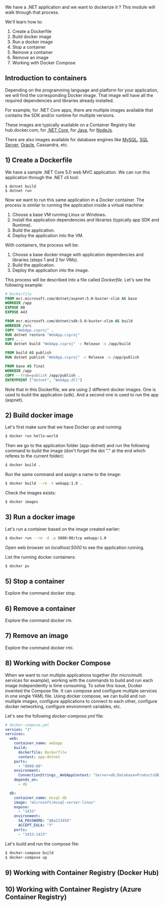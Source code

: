 We have a .NET application and we want to dockerize it ? This module will walk through that process.

We'll learn how to:
1. Create a Dockerfile
1. Build docker image
1. Run a docker image
1. Stop a container
1. Remove a container
1. Remove an image
1. Working with Docker Compose

## Introduction to containers

Depending on the programming language and platform for your application, we will find the corresponding Docker image. That image will have all the required dependencies and libraries already installed. 

For example, for .NET Core apps, there are multiple images available that contains the SDK and/or runtime for multiple versions.

These images are typically available on a Container Registry like hub.docker.com, for [.NET Core](https://hub.docker.com/_/microsoft-dotnet), for [Java](https://hub.docker.com/_/openjdk), for [NodeJs](https://hub.docker.com/_/node).

There are also images available for database engines like [MySQL](https://hub.docker.com/_/mysql), [SQL Server](https://hub.docker.com/_/microsoft-mssql-server), [Oracle](https://hub.docker.com/_/oracle-database-enterprise-edition), Cassandra, etc.


## 1) Create a Dockerfile

We have a sample .NET Core 5.0 web MVC application. We can run this application through the .NET cli tool:

```dotnetcli
$ dotnet build
$ dotnet run
```

Now we want to run this same application in a Docker container. The process is similar to running the application inside a virtual machine:
1. Choose a base VM running Linux or Windows.
1. Install the application dependencies and libraries (typically app SDK and Runtime). 
1. Build the application. 
1. Deploy the application into the VM.

With containers, the process will be:

1. Choose a base docker image with application dependencies and libraries (steps 1 and 2 for VMs).
1. Build the application.
1. Deploy the application into the image.

This process will be described into a file called *Dockerfile*. Let's see the following example:


```dockerfile
# Dockerfile
FROM mcr.microsoft.com/dotnet/aspnet:5.0-buster-slim AS base
WORKDIR /app
EXPOSE 80
EXPOSE 443

FROM mcr.microsoft.com/dotnet/sdk:5.0-buster-slim AS build
WORKDIR /src
COPY "WebApp.csproj" .
RUN dotnet restore "WebApp.csproj"
COPY . .
RUN dotnet build "WebApp.csproj" -c Release -o /app/build

FROM build AS publish
RUN dotnet publish "WebApp.csproj" -c Release -o /app/publish

FROM base AS final
WORKDIR /app
COPY --from=publish /app/publish .
ENTRYPOINT ["dotnet", "WebApp.dll"]
```

Note that in this Dockerfile, we are using 2 different docker images. One is used to build the application (sdk). And a second one is used to run the app (aspnet).

## 2) Build docker image

Let's first make sure that we have Docker up and running:

```bash
$ docker run hello-world
```

Then we go to the application folder (app-dotnet) and run the following command to build the image (don't forget the dot "." at the end which referes to the current folder):

```bash
$ docker build .
```

Run the same command and assign a name to the image:

```bash
$ docker build --rm -t webapp:1.0 .
```

Check the images exists:

```bash
$ docker images
```

## 3) Run a docker image

Let's run a container based on the image created earlier:

```bash
$ docker run --rm -d -p 5000:80/tcp webapp:1.0
```

Open web browser on *localhost:5000* to see the application running.

List the running docker containers:


```bash
$ docker ps
```

## 5) Stop a container

Explore the command docker stop.

## 6) Remove a container

Explore the command docker rm.

## 7) Remove an image

Explore the command docker rmi.

## 8) Working with Docker Compose

When we want to run multiple applications together (for micro/multi services for example), working with the commands to build and run each image independently is time consuming. To solve this issue, Dcoker invented the Compose file. It can compose and configure multiple services in one single YAML file. Using docker compose, we can build and run multiple images, configure applications to connect to each other, configure docker networking, configure environment variables, etc.

Let's see the following *docker-compose.yml* file:

```yml
# docker-compose.yml
version: "3"
services:
  web:
    container_name: webapp
    build: 
      dockerfile: Dockerfile
      context: app-dotnet
    ports:
      - "8008:80"
    environment:
      ConnectionStrings__WebAppContext: "Server=db;Database=ProductsDB;User=sa;Password=@Aa123456;"
    depends_on:
      - db

  db:
    container_name: mssql-db
    image: "microsoft/mssql-server-linux"
    expose:
      - "1433"
    environment:
      SA_PASSWORD: "@Aa123456"
      ACCEPT_EULA: "Y"
    ports:
      - "1433:1433"
```

Let's build and run the compose file:

```bash
$ docker-compose build
$ docker-compose up
```

## 9) Working with Container Registry (Docker Hub)

## 10) Working with Container Registry (Azure Container Registry)
